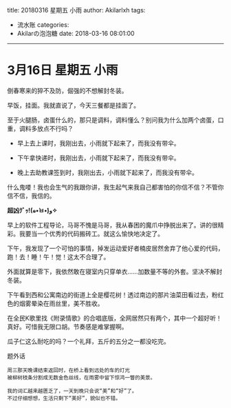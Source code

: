 title: 20180316 星期五 小雨
author: Akilarlxh
tags:
  - 流水账
categories:
  - Akilarの泡泡糖
date: 2018-03-16 08:01:00
---
# 3月16日 星期五 小雨

倒春寒来的猝不及防，倔强的不想解封冬装。

早饭，挂面。我就直说了，今天三餐都是挂面了。

至于火腿肠，卤蛋什么的，那只是调料，调料懂么？别问我为什么加两个卤蛋，口重，调料多放点不行吗？

- 早上去上课时，我刚出去，小雨就下起来了，而我没有带伞。

- 下午拿快递时，我刚出去，小雨就下起来了，而我没有带伞。

- 晚上去助教课签到时，我刚出去，小雨就下起来了，而我没有带伞。

什么鬼喽！我也会生气的我跟你讲，我生起气来我自己都害怕的你信不信？不管你信不信，我信的。

**超凶ｸﾞｯ!(๑•̀ㅂ•́)و✧**

早上的软件工程导论，马哥不愧是马哥，我从春困的魔爪中挣脱出来了。讲的很精彩。我要当一个优秀的代码搬砖工。就这么愉快地决定了。

下午，我发现了一个可怕的事情，掉发运动爱好者楠皮居然舍弃了他心爱的代码，跑！去！睡！午！觉！这太不合理了。

外面就算是零下，我依然敢在寝室内只穿单衣……加数量不等的外套。坚决不解封冬装。

下午看到西和公寓南边的街道上全是樱花树！透过南边的那片油菜田看过去，粉红色的烟雾晕染在雨丝里，美不胜收。

在全民K歌里找《附录情歌》的合唱底版，全网居然只有两个，其中一个超好听！真好。可惜我无限口胡。节奏感是难掌握啊。

瓜子仁这么耐吃的吗？一个礼拜，五斤的五分之一都没吃完。

题外话
```
周三那天晚课结束返回时，在桥上看到远处的车的灯光
被柳树枝条分割成无数金色丝线，在雨雾中留下惊鸿一瞥的美景。

我的词汇越来越匮乏了，一天到晚只会说“美”和“好”了。
不过仔细想想，生活只剩下“美好”，貌似也不错。
```